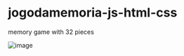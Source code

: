 # jogodamemoria-js-html-css
memory game with 32 pieces

![image](https://github.com/LeticiaBHB/jogodamemoria-js-html-css/assets/124852398/6fdf4102-3d55-495c-9a8c-dd21e9b258f3)
